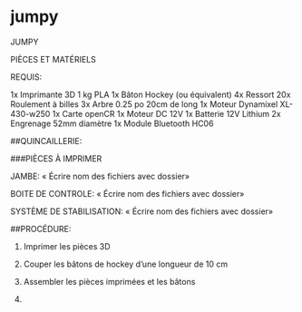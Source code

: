 # jumpy
JUMPY

PIÈCES ET MATÉRIELS

REQUIS:

1x Imprimante  3D
1 kg PLA
1x Bâton Hockey (ou équivalent)
4x Ressort 
20x Roulement à billes
3x Arbre 0.25 po 20cm de long
1x Moteur Dynamixel XL-430-w250
1x Carte openCR
1x Moteur DC 12V
1x Batterie 12V Lithium 
2x Engrenage 52mm diamètre
1x Module Bluetooth HC06

##QUINCAILLERIE:



###PIÈCES À IMPRIMER

JAMBE:
« Écrire nom des fichiers avec dossier»

BOITE DE CONTROLE:
« Écrire nom des fichiers avec dossier»


SYSTÈME DE STABILISATION:
« Écrire nom des fichiers avec dossier»


##PROCÉDURE:

1. Imprimer les pièces 3D

2. Couper les bâtons de hockey d’une longueur de 10 cm

3. Assembler les pièces imprimées et les bâtons

4. 
